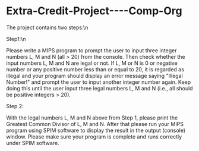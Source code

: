 # Extra-Credit-Project----Comp-Org

The project contains two steps:\n

Step1:\n

Please write a MIPS program to prompt the user to input three integer numbers L,  M and N (all > 20) from the console. Then check whether the input numbers L,  M and N are legal or not. If L, M or N is 0 or negative number or any positive number less than or equal to 20, it is regarded as illegal and your program should display an error message saying "Illegal Number!" and prompt the user to input another integer number again. Keep doing this until the user input three legal numbers L,  M and N (i.e., all should be positive integers > 20). 

Step 2:

With the legal numbers L,  M and N above from Step 1, please print the Greatest Common Divisor of L,  M and N. After that please run your MIPS program using SPIM software to display the result in the output (console) window. Please make sure your program is complete and runs correctly under SPIM software. 
